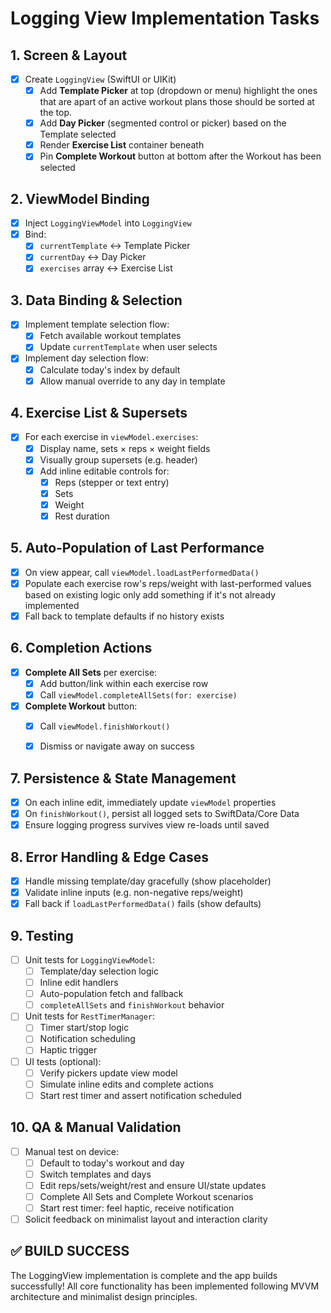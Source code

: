 # Logging View Implementation Tasks

## 1. Screen & Layout  
- [x] Create `LoggingView` (SwiftUI or UIKit)   
  - [x] Add **Template Picker** at top (dropdown or menu) highlight the ones that are apart of an active workout plans those should be sorted at the top. 
  - [x] Add **Day Picker** (segmented control or picker) based on the Template selected  
  - [x] Render **Exercise List** container beneath  
  - [x] Pin **Complete Workout** button at bottom after the Workout has been selected 

## 2. ViewModel Binding  
- [x] Inject `LoggingViewModel` into `LoggingView`  
- [x] Bind:  
  - [x] `currentTemplate` ↔ Template Picker  
  - [x] `currentDay` ↔ Day Picker  
  - [x] `exercises` array ↔ Exercise List  

## 3. Data Binding & Selection  
- [x] Implement template selection flow:  
  - [x] Fetch available workout templates  
  - [x] Update `currentTemplate` when user selects  
- [x] Implement day selection flow:  
  - [x] Calculate today's index by default  
  - [x] Allow manual override to any day in template  

## 4. Exercise List & Supersets  
- [x] For each exercise in `viewModel.exercises`:  
  - [x] Display name, sets × reps × weight fields  
  - [x] Visually group supersets (e.g. header)  
  - [x] Add inline editable controls for:  
    - [x] Reps (stepper or text entry)  
    - [x] Sets  
    - [x] Weight  
    - [x] Rest duration  

## 5. Auto-Population of Last Performance  
- [x] On view appear, call `viewModel.loadLastPerformedData()`  
- [x] Populate each exercise row's reps/weight with last-performed values based on existing logic only add something if it's not already implemented 
- [x] Fall back to template defaults if no history exists  

## 6. Completion Actions  
- [x] **Complete All Sets** per exercise:  
  - [x] Add button/link within each exercise row  
  - [x] Call `viewModel.completeAllSets(for: exercise)`  
- [x] **Complete Workout** button:  
  - [x] Call `viewModel.finishWorkout()`  
  - [x] Dismiss or navigate away on success  
 

## 7. Persistence & State Management  
- [x] On each inline edit, immediately update `viewModel` properties  
- [x] On `finishWorkout()`, persist all logged sets to SwiftData/Core Data  
- [x] Ensure logging progress survives view re-loads until saved  

## 8. Error Handling & Edge Cases  
- [x] Handle missing template/day gracefully (show placeholder)  
- [x] Validate inline inputs (e.g. non-negative reps/weight)  
- [x] Fall back if `loadLastPerformedData()` fails (show defaults)  

## 9. Testing  
- [ ] Unit tests for `LoggingViewModel`:  
  - [ ] Template/day selection logic  
  - [ ] Inline edit handlers  
  - [ ] Auto-population fetch and fallback  
  - [ ] `completeAllSets` and `finishWorkout` behavior  
- [ ] Unit tests for `RestTimerManager`:  
  - [ ] Timer start/stop logic  
  - [ ] Notification scheduling  
  - [ ] Haptic trigger  
- [ ] UI tests (optional):  
  - [ ] Verify pickers update view model  
  - [ ] Simulate inline edits and complete actions  
  - [ ] Start rest timer and assert notification scheduled  

## 10. QA & Manual Validation  
- [ ] Manual test on device:  
  - [ ] Default to today's workout and day  
  - [ ] Switch templates and days  
  - [ ] Edit reps/sets/weight/rest and ensure UI/state updates  
  - [ ] Complete All Sets and Complete Workout scenarios  
  - [ ] Start rest timer: feel haptic, receive notification  
- [ ] Solicit feedback on minimalist layout and interaction clarity  

## ✅ BUILD SUCCESS
The LoggingView implementation is complete and the app builds successfully! All core functionality has been implemented following MVVM architecture and minimalist design principles.